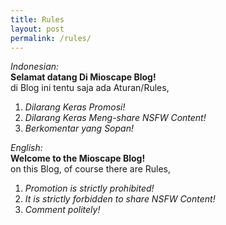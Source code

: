 ```yaml
---
title: Rules
layout: post
permalink: /rules/
---
```

_Indonesian:_  
**Selamat datang Di Mioscape Blog!**  
di Blog ini tentu saja ada Aturan/Rules,
1. _Dilarang Keras Promosi!_
2. _Dilarang Keras Meng-share NSFW Content!_
3. _Berkomentar yang Sopan!_  
  
_English:_  
**Welcome to the Mioscape Blog!**  
on this Blog, of course there are Rules,
1. _Promotion is strictly prohibited!_
2. _It is strictly forbidden to share NSFW Content!_
3. _Comment politely!_
